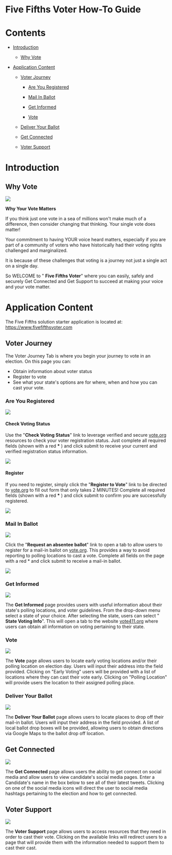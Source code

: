 
# **Five Fifths Voter How-To Guide**

# Contents


- [Introduction](#introduction) 

  - [Why Vote](#why-vote)

- [Application Content](#application-content) 

  - [Voter Journey](#voter-journey)

    - [Are You Registered](#are-you-registered)

    - [Mail In Ballot](#mail-in-ballot)

    - [Get Informed](#get-informed)

    - [Vote](#vote)

  - [Deliver Your Ballot](#deliver-your-ballot)

  - [Get Connected](#get-connected)

  - [Voter Support](#voter-support)

# Introduction

## Why Vote

![](WhyVote.png)

**Why Your Vote Matters**

If you think just one vote in a sea of millions won&#39;t make much of a difference, then consider changing that thinking. Your single vote does matter!

Your commitment to having YOUR voice heard matters, especially if you are part of a community of voters who have historically had their voting rights challenged and marginalized.

It is because of these challenges that voting is a journey not just a single act on a single day.

So WELCOME to &quot; **Five Fifths Voter**&quot; where you can easily, safely and securely Get Connected and Get Support to succeed at making your voice and your vote matter.

# Application Content

The Five Fifths solution starter application is located at: https://www.fivefifthsvoter.com

## Voter Journey

The Voter Journey Tab is where you begin your journey to vote in an election. On this page you can:

- Obtain information about voter status
- Register to vote
- See what your state&#39;s options are for where, when and how you can cast your vote.

### Are You Registered
![](Registered.png)

#### Check Voting Status

Use the &quot;**Check Voting Status**&quot; link to leverage verified and secure [vote.org](https://www.vote.org/) resources to check your voter registration status. Just complete all required fields (shown with a red **\*** ) and click submit to receive your current and verified registration status information.

![](Registered2.png)

#### Register

If you need to register, simply click the &quot;**Register to Vote**&quot; link to be directed to [vote.org](https://www.vote.org/) to fill out form that only takes 2 MINUTES! Complete all required fields (shown with a red **\*** ) and click submit to confirm you are successfully registered.

![](Registered3.png)

### Mail In Ballot

![](MailInBallot.png)

Click the &quot;**Request an absentee ballot**&quot; link to open a tab to allow users to register for a mail-in ballot on [vote.org](https://www.vote.org/). This provides a way to avoid reporting to polling locations to cast a vote. Complete all fields on the page with a red \* and click submit to receive a mail-in ballot.

![](Absentee.png)

### Get Informed

![](GetInformed.png)

The **Get Informed** page provides users with useful information about their state&#39;s polling locations, and voter guidelines. From the drop-down menu select a state of your choice. After selecting the state, users can select &quot; **State Voting Info**&quot;. This will open a tab to the website [vote411.org](https://www.vote411.org/) where users can obtain all information on voting pertaining to their state.

### Vote

![](Vote.png)

The **Vote** page allows users to locate early voting locations and/or their polling location on election day. Users will input their address into the field provided. Clicking on &quot;Early Voting&quot; users will be provided with a list of locations where they can cast their vote early. Clicking on &quot;Polling Location&quot; will provide users the location to their assigned polling place.

### Deliver Your Ballot

![](DeliverYourBallot.png)

The **Deliver Your Ballot** page allows users to locate places to drop off their mail-in ballot. Users will input their address in the field provided. A list of local ballot drop boxes will be provided, allowing users to obtain directions via Google Maps to the ballot drop off location.

## Get Connected

![](GetSocial.png)

The **Get Connected** page allows users the ability to get connect on social media and allow users to view candidate&#39;s social media pages. Enter a Candidate&#39;s name in the box below to see all of their latest tweets. Clicking on one of the social media icons will direct the user to social media hashtags pertaining to the election and how to get connected.

## Voter Support

![](VoterSupport.png)

The **Voter Support** page allows users to access resources that they need in order to cast their vote. Clicking on the available links will redirect users to a page that will provide them with the information needed to support them to cast their cast.



